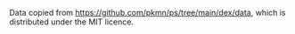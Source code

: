 Data copied from https://github.com/pkmn/ps/tree/main/dex/data, which is distributed under the MIT licence.